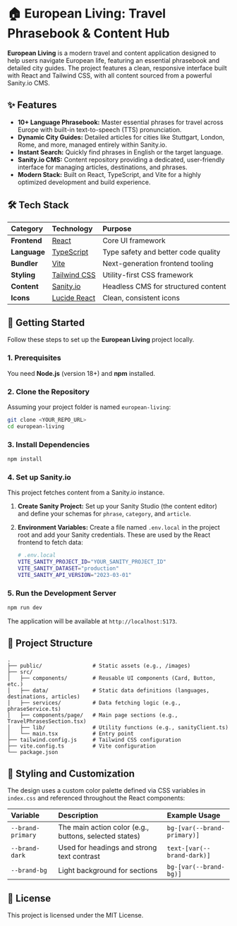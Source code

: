 # 🏠 European Living: Travel Phrasebook & Content Hub

**European Living** is a modern travel and content application designed to help users navigate European life, featuring an essential phrasebook and detailed city guides. The project features a clean, responsive interface built with React and Tailwind CSS, with all content sourced from a powerful Sanity.io CMS.

## ✨ Features

  * **10+ Language Phrasebook:** Master essential phrases for travel across Europe with built-in text-to-speech (TTS) pronunciation.
  * **Dynamic City Guides:** Detailed articles for cities like Stuttgart, London, Rome, and more, managed entirely within Sanity.io.
  * **Instant Search:** Quickly find phrases in English or the target language.
  * **Sanity.io CMS:** Content repository providing a dedicated, user-friendly interface for managing articles, destinations, and phrases.
  * **Modern Stack:** Built on React, TypeScript, and Vite for a highly optimized development and build experience.

## 🛠️ Tech Stack

| Category | Technology | Purpose |
| :--- | :--- | :--- |
| **Frontend** | [React](https://reactjs.org/) | Core UI framework |
| **Language** | [TypeScript](https://www.typescriptlang.org/) | Type safety and better code quality |
| **Bundler** | [Vite](https://vitejs.dev/) | Next-generation frontend tooling |
| **Styling** | [Tailwind CSS](https://tailwindcss.com/) | Utility-first CSS framework |
| **Content** | [Sanity.io](https://www.sanity.io/) | Headless CMS for structured content |
| **Icons** | [Lucide React](https://lucide.dev/) | Clean, consistent icons |

## 🚀 Getting Started

Follow these steps to set up the **European Living** project locally.

### 1\. Prerequisites

You need **Node.js** (version 18+) and **npm** installed.

### 2\. Clone the Repository

Assuming your project folder is named `european-living`:

```bash
git clone <YOUR_REPO_URL>
cd european-living
```

### 3\. Install Dependencies

```bash
npm install
```

### 4\. Set up Sanity.io

This project fetches content from a Sanity.io instance.

1.  **Create Sanity Project:** Set up your Sanity Studio (the content editor) and define your schemas for `phrase`, `category`, and `article`.

2.  **Environment Variables:** Create a file named `.env.local` in the project root and add your Sanity credentials. These are used by the React frontend to fetch data:

    ```bash
    # .env.local
    VITE_SANITY_PROJECT_ID="YOUR_SANITY_PROJECT_ID"
    VITE_SANITY_DATASET="production" 
    VITE_SANITY_API_VERSION="2023-03-01" 
    ```

### 5\. Run the Development Server

```bash
npm run dev
```

The application will be available at `http://localhost:5173`.

## 📂 Project Structure

```
.
├── public/                # Static assets (e.g., /images)
├── src/
│   ├── components/        # Reusable UI components (Card, Button, etc.)
│   ├── data/              # Static data definitions (languages, destinations, articles)
│   ├── services/          # Data fetching logic (e.g., phraseService.ts)
│   ├── components/page/   # Main page sections (e.g., TravelPhrasesSection.tsx)
│   ├── lib/               # Utility functions (e.g., sanityClient.ts)
│   └── main.tsx           # Entry point
├── tailwind.config.js     # Tailwind CSS configuration
├── vite.config.ts         # Vite configuration
└── package.json
```

## 📐 Styling and Customization

The design uses a custom color palette defined via CSS variables in `index.css` and referenced throughout the React components:

| Variable | Description | Example Usage |
| :--- | :--- | :--- |
| `--brand-primary` | The main action color (e.g., buttons, selected states) | `bg-[var(--brand-primary)]` |
| `--brand-dark` | Used for headings and strong text contrast | `text-[var(--brand-dark)]` |
| `--brand-bg` | Light background for sections | `bg-[var(--brand-bg)]` |

## 📝 License

This project is licensed under the MIT License.

```
```
